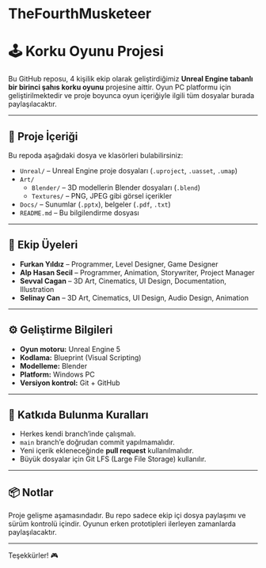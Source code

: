 # TheFourthMusketeer

# 🕹️ Korku Oyunu Projesi

Bu GitHub reposu, 4 kişilik ekip olarak geliştirdiğimiz **Unreal Engine tabanlı bir birinci şahıs korku oyunu** projesine aittir. Oyun PC platformu için geliştirilmektedir ve proje boyunca oyun içeriğiyle ilgili tüm dosyalar burada paylaşılacaktır.

---

## 📁 Proje İçeriği

Bu repoda aşağıdaki dosya ve klasörleri bulabilirsiniz:

- `Unreal/` – Unreal Engine proje dosyaları (`.uproject`, `.uasset`, `.umap`)
- `Art/`
  - `Blender/` – 3D modellerin Blender dosyaları (`.blend`)
  - `Textures/` – PNG, JPEG gibi görsel içerikler
- `Docs/` – Sunumlar (`.pptx`), belgeler (`.pdf`, `.txt`)
- `README.md` – Bu bilgilendirme dosyası

---

## 👥 Ekip Üyeleri

- **Furkan Yıldız** – Programmer, Level Designer, Game Designer
- **Alp Hasan Secil** – Programmer, Animation, Storywriter, Project Manager
- **Sevval Cagan** – 3D Art, Cinematics, UI Design, Documentation, Illustration
- **Selinay Can** – 3D Art, Cinematics, UI Design, Audio Design, Animation

---

## ⚙️ Geliştirme Bilgileri

- **Oyun motoru:** Unreal Engine 5
- **Kodlama:** Blueprint (Visual Scripting)
- **Modelleme:** Blender
- **Platform:** Windows PC
- **Versiyon kontrol:** Git + GitHub

---

## 📌 Katkıda Bulunma Kuralları

- Herkes kendi branch’inde çalışmalı.
- `main` branch’e doğrudan commit yapılmamalıdır.
- Yeni içerik ekleneceğinde **pull request** kullanılmalıdır.
- Büyük dosyalar için Git LFS (Large File Storage) kullanılır.

---

## 📦 Notlar

Proje gelişme aşamasındadır. Bu repo sadece ekip içi dosya paylaşımı ve sürüm kontrolü içindir. Oyunun erken prototipleri ilerleyen zamanlarda paylaşılacaktır.

---

Teşekkürler! 🎮
